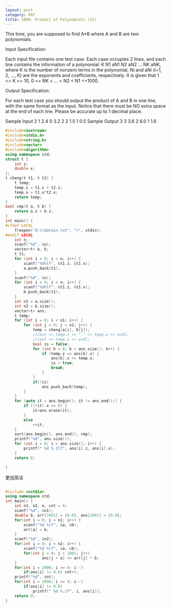 ```yaml
---
layout: post
category: PAT
title: 1009. Product of Polynomials (25)
---
```

This time, you are supposed to find A*B where A and B are two polynomials.

Input Specification:

Each input file contains one test case. Each case occupies 2 lines, and each line contains the information of a polynomial: K N1 aN1 N2 aN2 ... NK aNK, where K is the number of nonzero terms in the polynomial, Ni and aNi (i=1, 2, ..., K) are the exponents and coefficients, respectively. It is given that 1 <= K <= 10, 0 <= NK < ... < N2 < N1 <=1000.

Output Specification:

For each test case you should output the product of A and B in one line, with the same format as the input. Notice that there must be NO extra space at the end of each line. Please be accurate up to 1 decimal place.

Sample Input
2 1 2.4 0 3.2
2 2 1.5 1 0.5
Sample Output
3 3 3.6 2 6.0 1 1.6
```c++
#include<iostream>
#include<stdio.h>
#include<string.h>
#include<vector>
#include<algorithm>
using namespace std;
struct t {
	int z;
	double x;
};
t cheng(t t1, t t2) {
	t temp;
	temp.z = t1.z + t2.z;
	temp.x = t1.x*t2.x;
	return temp;
}
bool cmp(t a, t b) {
	return a.z > b.z;
}
int main() {
#ifdef LOCAL
	freopen("d:\\datain.txt", "r", stdin);
#endif LOCAL
	int n;
	scanf("%d", &n);
	vector<t> a, b;
	t t1;
	for (int i = 0; i < n; i++) {
		scanf("%d%lf", &t1.z, &t1.x);
		a.push_back(t1);
	}
	scanf("%d", &n);
	for (int i = 0; i < n; i++) {
		scanf("%d%lf", &t1.z, &t1.x);
		b.push_back(t1);
	}
	int n1 = a.size();
	int n2 = b.size();
	vector<t> ans;
	t temp;
	for (int i = 0; i < n1; i++) {
		for (int j = 0; j < n2; j++) {
			temp = cheng(a[i], b[j]);
			//cout << temp.z << " " << temp.x << endl;
			//cout << temp.z << endl;
			bool is = false;
			for (int k = 0; k < ans.size(); k++) {
				if (temp.z == ans[k].z) {
					ans[k].x += temp.x;
					is = true;
					break;
				}
			}
			if(!is)
				ans.push_back(temp);
		}
	}
	for (auto it = ans.begin(); it != ans.end();) {
		if ((*it).x == 0) {
			it=ans.erase(it);
		}
		else
			++it;	
	}
	sort(ans.begin(), ans.end(), cmp);
	printf("%d", ans.size());
	for (int i = 0; i < ans.size(); i++) {
		printf(" %d %.1lf", ans[i].z, ans[i].x);
	}
	return 0;

}
```

更加简洁

```c++

#include <cstdio>
using namespace std;
int main() {
    int n1, n2, a, cnt = 0;
    scanf("%d", &n1);
    double b, arr[1001] = {0.0}, ans[2001] = {0.0};
    for(int i = 0; i < n1; i++) {
        scanf("%d %lf", &a, &b);
        arr[a] = b;
    }
    scanf("%d", &n2);
    for(int i = 0; i < n2; i++) {
        scanf("%d %lf", &a, &b);
        for(int j = 0; j < 1001; j++)
                ans[j + a] += arr[j] * b;
    }
    for(int i = 2000; i >= 0; i--)
        if(ans[i] != 0.0) cnt++;
    printf("%d", cnt);
    for(int i = 2000; i >= 0; i--)
        if(ans[i] != 0.0)
            printf(" %d %.1f", i, ans[i]);
    return 0;
}
```